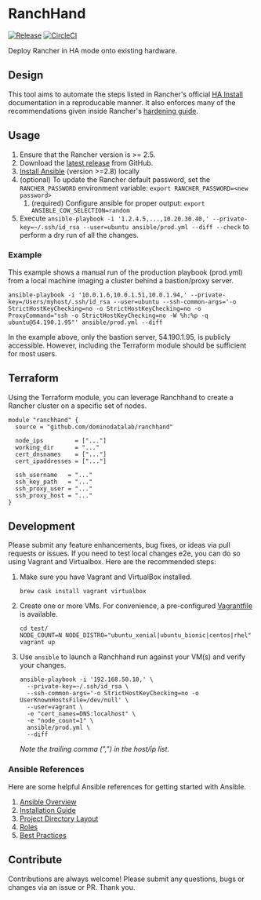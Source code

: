 # RanchHand

[![Release](https://img.shields.io/github/release/dominodatalab/ranchhand.svg)](https://github.com/dominodatalab/ranchhand/releases/latest)
[![CircleCI](https://img.shields.io/circleci/project/github/dominodatalab/ranchhand/master.svg)](https://circleci.com/gh/dominodatalab/ranchhand)

Deploy Rancher in HA mode onto existing hardware.

## Design

This tool aims to automate the steps listed in Rancher's official [HA Install][] documentation in a reproducable manner. It also enforces many of the recommendations given inside Rancher's [hardening guide][].

## Usage

1. Ensure that the Rancher version is >= 2.5. 
1. Download the [latest release][] from GitHub.
1. [Install Ansible](https://docs.ansible.com/ansible/latest/installation_guide/intro_installation.html) (version >=2.8) locally
1.  (optional) To update the Rancher default password, set the `RANCHER_PASSWORD` environment variable:
     `export RANCHER_PASSWORD=<new password>`
    1.    (required) Configure ansible for proper output:
            `export ANSIBLE_COW_SELECTION=random`
1. Execute `ansible-playbook -i '1.2.4.5,...,10.20.30.40,' --private-key=~/.ssh/id_rsa --user=ubuntu ansible/prod.yml --diff --check` to perform a dry run of all the changes.

### Example

This example shows a manual run of the production playbook (prod.yml) from a local machine imaging a cluster behind a bastion/proxy server.

```
ansible-playbook -i '10.0.1.6,10.0.1.51,10.0.1.94,' --private-key=/Users/myhost/.ssh/id_rsa --user=ubuntu --ssh-common-args='-o StrictHostKeyChecking=no -o StrictHostKeyChecking=no -o ProxyCommand="ssh -o StrictHostKeyChecking=no -W %h:%p -q ubuntu@54.190.1.95"' ansible/prod.yml --diff
```

In the example above, only the bastion server, 54.190.1.95, is publicly accessible. However, including the Terraform module should be sufficient for most users.

## Terraform

Using the Terraform module, you can leverage Ranchhand to create a Rancher cluster on a specific set of nodes.

```hcl
module "ranchhand" {
  source = "github.com/dominodatalab/ranchhand"

  node_ips         = ["..."]
  working_dir      = "..."
  cert_dnsnames    = ["..."]
  cert_ipaddresses = ["..."]

  ssh_username   = "..."
  ssh_key_path   = "..."
  ssh_proxy_user = "..."
  ssh_proxy_host = "..."
}
```

## Development

Please submit any feature enhancements, bug fixes, or ideas via pull requests or issues.  If you need to test local changes e2e, you can do so using Vagrant and Virtualbox. Here are the recommended steps:

1. Make sure you have Vagrant and VirtualBox installed.

    `brew cask install vagrant virtualbox`

1. Create one or more VMs. For convenience, a pre-configured [Vagrantfile][] is available.

    ```
    cd test/
    NODE_COUNT=N NODE_DISTRO="ubuntu_xenial|ubuntu_bionic|centos|rhel" vagrant up
    ```

1. Use `ansible` to launch a Ranchhand run against your VM(s) and verify your changes.

    ```
    ansible-playbook -i '192.168.50.10,' \
      --private-key=~/.ssh/id_rsa \
      --ssh-common-args='-o StrictHostKeyChecking=no -o UserKnownHostsFile=/dev/null' \
      --user=vagrant \
      -e "cert_names=DNS:localhost" \
      -e "node_count=1" \
      ansible/prod.yml \
      --diff
    ```

    _Note the trailing comma (",") in the host/ip list._

### Ansible References

Here are some helpful Ansible references for getting started with Ansible.

1. [Ansible Overview](https://docs.ansible.com/ansible/latest/index.html)
1. [Installation Guide](https://docs.ansible.com/ansible/latest/installation_guide/intro_installation.html)
1. [Project Directory Layout](https://docs.ansible.com/ansible/latest/user_guide/playbooks_best_practices.html#content-organization)
1. [Roles](https://docs.ansible.com/ansible/latest/user_guide/playbooks_reuse_roles.html)
1. [Best Practices](https://docs.ansible.com/ansible/latest/user_guide/playbooks_best_practices.html#best-practices)

## Contribute

Contributions are always welcome! Please submit any questions, bugs or changes via an issue or PR. Thank you.

[vagrantfile]: test/Vagrantfile

[rke]: https://github.com/rancher/rke
[ha install]: https://rancher.com/docs/rancher/v2.x/en/installation/ha/
[hardening guide]: https://releases.rancher.com/documents/security/latest/Rancher_Hardening_Guide.pdf
[latest release]: https://github.com/dominodatalab/ranchhand/releases/latest
